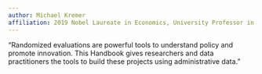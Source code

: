 ```yaml
---
author: Michael Kremer
affiliation: 2019 Nobel Laureate in Economics, University Professor in Economics at University of Chicago
---
```

“Randomized evaluations are powerful tools to understand policy and promote innovation. This Handbook gives researchers and data practitioners the tools to build these projects using administrative data.”
